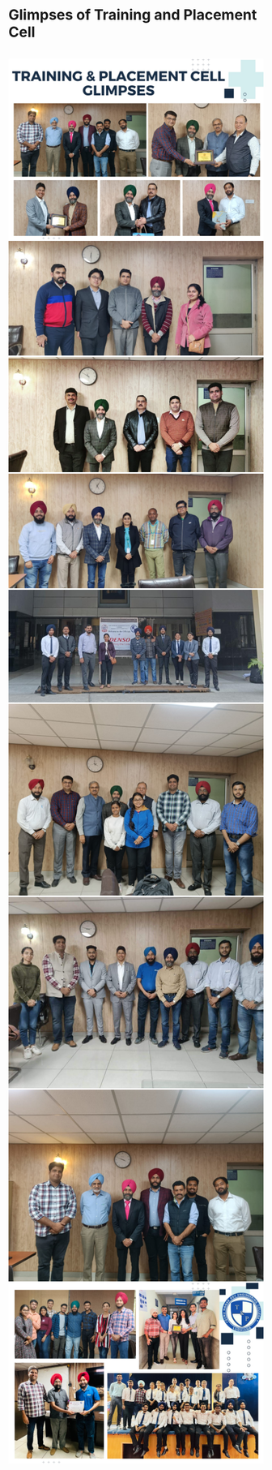 # Glimpses of Training and Placement Cell

\
![Glimpses](Images/glimpses/glimpse1.jpg)
\
![Glimpses](Images/glimpses/1.jpg)
\
![Glimpses](Images/glimpses/2.jpg)
\
![Glimpses](Images/glimpses/3.jpg)
\
![Glimpses](Images/glimpses/4.jpg)
\
![Glimpses](Images/glimpses/5.jpg)
\
![Glimpses](Images/glimpses/6.jpg)
\
![Glimpses](Images/glimpses/7.jpg)
\
![Glimpses](Images/glimpses/glimpse2.jpg)
